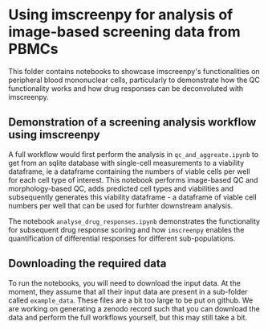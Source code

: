 # Using imscreenpy for analysis of image-based screening data from PBMCs

This folder contains notebooks to showcase  imscreenpy's functionalities on peripheral blood mononuclear cells, particularly to demonstrate how the QC functionality works and how drug responses can be deconvoluted with imscreenpy.

## Demonstration of a screening analysis workflow using imscreenpy

A full workflow would first perform the analysis in `qc_and_aggreate.ipynb` to get from an sqlite database with single-cell measurements to a viability dataframe, ie a dataframe containing the numbers of viable cells per well for each cell type of interest. This notebook performs image-based QC and morphology-based QC, adds predicted cell types and viabilities and subsequently generates this viability dataframe - a dataframe of viable cell numbers per well that can be used for furhter downstream analysis.

The notebook `analyse_drug_responses.ipynb` demonstrates the functionality for subsequent drug response scoring and how `imscreenpy` enables the quantification of differential responses for different sub-populations. 

## Downloading the required data

To run the notebooks, you will need to download the input data. At the moment, they assume that all their input data are present in a sub-folder called `example_data`. These files are a bit too large to be put on github. We are working on generating a zenodo record such that you can download the data and perform the full workflows yourself, but this may still take a bit.
